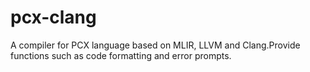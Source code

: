 # pcx-clang
A compiler for PCX language based on MLIR, LLVM and Clang.Provide functions such as code formatting and error prompts.
